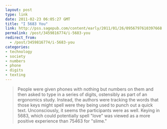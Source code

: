 ```yaml
---
layout: post
type: link
date: 2011-02-23 06:05:27 GMT
title: "I 5683 You"
link: http://pss.sagepub.com/content/early/2011/01/26/0956797610397668.abstract
permalink: /post/3459816774/i-5683-you
redirect_from: 
  - /post/3459816774/i-5683-you
categories:
- technology
- society
- numbers
- phone
- digits
- texting
---
```

<blockquote>People were given phones with nothing but numbers on them and then asked to type in a series of digits, ostensibly as part of an ergonomics study. Instead, the authors were tracking the words that those keys might spell were they being used to punch out a quick text. Unconsciously, it seems the participants were as well. Keying in 5683, which could potentially spell "love" was viewed as a more positive experience than 75463 for "slime."</blockquote>